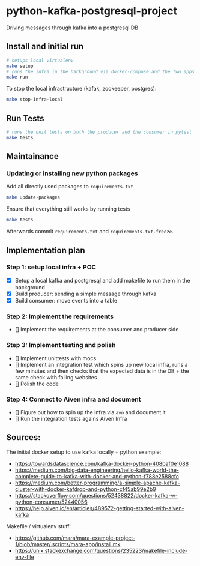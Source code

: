 # python-kafka-postgresql-project

Driving messages through kafka into a postgresql DB

## Install and initial run

```bash
# setups local virtualenv
make setup
# runs the infra in the background via docker-compose and the two apps in the foreground
make run
```

To stop the local infrastructure (kafak, zookeeper, postgres):

```bash
make stop-infra-local
```

## Run Tests

```bash
# runs the unit tests on both the producer and the consumer in pytest
make tests
```

## Maintainance

### Updating or installing new python packages

Add all directly used packages to `requirements.txt`

```bash
make update-packages
```

Ensure that everything still works by running tests

```bash
make tests
```

Afterwards commit `requirements.txt` and `requirements.txt.freeze`.

## Implementation plan

### Step 1: setup local infra + POC 
* [x] Setup a local kafka and postgresql and add makefile to run them in the background
* [x] Build producer: sending a simple message through kafka
* [x] Build consumer: move events into a table

### Step 2: Implement the requirements
* [] Implement the requirements at the consumer and producer side
  
### Step 3: Implement testing and polish
* [] Implement unittests with mocs
* [] Implement an integration test which spins up new local infra, runs a few minutes and then checks that the expected 
  data is in the DB + the same check with failing websites
* [] Polish the code

### Step 4: Connect to Aiven infra and document  
* [] Figure out how to spin up the infra via `avn` and document it
* [] Run the integration tests agains Aiven Infra

## Sources:

The initial docker setup to use kafka locally + python example: 
* https://towardsdatascience.com/kafka-docker-python-408baf0e1088
* https://medium.com/big-data-engineering/hello-kafka-world-the-complete-guide-to-kafka-with-docker-and-python-f788e2588cfc
* https://medium.com/better-programming/a-simple-apache-kafka-cluster-with-docker-kafdrop-and-python-cf45ab99e2b9
* https://stackoverflow.com/questions/52438822/docker-kafka-w-python-consumer/52440056
* https://help.aiven.io/en/articles/489572-getting-started-with-aiven-kafka

Makefile / virtualenv stuff:
* https://github.com/mara/mara-example-project-1/blob/master/.scripts/mara-app/install.mk
* https://unix.stackexchange.com/questions/235223/makefile-include-env-file
